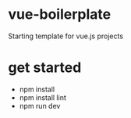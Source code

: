 # vue-boilerplate
Starting template for vue.js projects

# get started
- npm install
- npm install lint
- npm run dev
